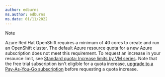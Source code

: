 ```yaml
---
author: edburns
ms.author: edburns
ms.date: 01/11/2022
---
```


> [!NOTE]
> Azure Red Hat OpenShift requires a minimum of 40 cores to create and run an OpenShift cluster. The default Azure resource quota for a new Azure subscription does not meet this requirement. To request an increase in your resource limit, see [Standard quota: Increase limits by VM series](../../azure-portal/supportability/per-vm-quota-requests.md). Note that the free trial subscription isn't eligible for a quota increase, [upgrade to a Pay-As-You-Go subscription](../../cost-management-billing/manage/upgrade-azure-subscription.md) before requesting a quota increase.
